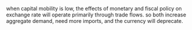 when capital mobility is low, the effects of monetary and fiscal policy on exchange rate
will operate primarily through trade flows. 
so both increase aggregate demand, need more imports,
and the currency will deprecate.

